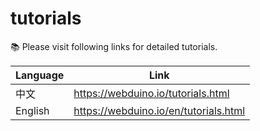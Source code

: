 # tutorials

📚 Please visit following links for detailed tutorials.

| Language      | Link                                  |
| ------------- |---------------------------------------|
| 中文           | https://webduino.io/tutorials.html    |
| English       | https://webduino.io/en/tutorials.html |
